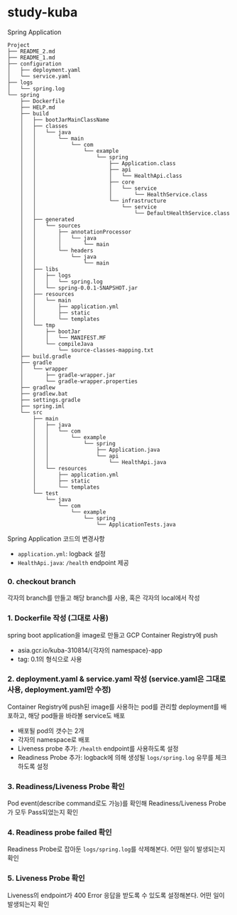 # study-kuba

Spring Application

```shell
Project
├── README_2.md
├── README_1.md
├── configuration
│   ├── deployment.yaml
│   └── service.yaml
├── logs
│   └── spring.log
└── spring
    ├── Dockerfile
    ├── HELP.md
    ├── build
    │   ├── bootJarMainClassName
    │   ├── classes
    │   │   └── java
    │   │       └── main
    │   │           └── com
    │   │               └── example
    │   │                   └── spring
    │   │                       ├── Application.class
    │   │                       ├── api
    │   │                       │   └── HealthApi.class
    │   │                       ├── core
    │   │                       │   └── service
    │   │                       │       └── HealthService.class
    │   │                       └── infrastructure
    │   │                           └── service
    │   │                               └── DefaultHealthService.class
    │   ├── generated
    │   │   └── sources
    │   │       ├── annotationProcessor
    │   │       │   └── java
    │   │       │       └── main
    │   │       └── headers
    │   │           └── java
    │   │               └── main
    │   ├── libs
    │   │   ├── logs
    │   │   │   └── spring.log
    │   │   └── spring-0.0.1-SNAPSHOT.jar
    │   ├── resources
    │   │   └── main
    │   │       ├── application.yml
    │   │       ├── static
    │   │       └── templates
    │   └── tmp
    │       ├── bootJar
    │       │   └── MANIFEST.MF
    │       └── compileJava
    │           └── source-classes-mapping.txt
    ├── build.gradle
    ├── gradle
    │   └── wrapper
    │       ├── gradle-wrapper.jar
    │       └── gradle-wrapper.properties
    ├── gradlew
    ├── gradlew.bat
    ├── settings.gradle
    ├── spring.iml
    └── src
        ├── main
        │   ├── java
        │   │   └── com
        │   │       └── example
        │   │           └── spring
        │   │               ├── Application.java
        │   │               └── api
        │   │                   └── HealthApi.java
        │   └── resources
        │       ├── application.yml
        │       ├── static
        │       └── templates
        └── test
            └── java
                └── com
                    └── example
                        └── spring
                            └── ApplicationTests.java
```

Spring Application 코드의 변경사항

- `application.yml`: logback 설정
- `HealthApi.java`: `/health`  endpoint 제공

### 0. checkout branch

각자의 branch를 만들고 해당 branch를 사용, 혹은 각자의 local에서 작성

### 1. Dockerfile 작성 (그대로 사용)

spring boot application을 image로 만들고 GCP Container Registry에 push

- asia.gcr.io/kuba-310814/{각자의 namespace}-app
- tag: 0.1의 형식으로 사용

### 2. deployment.yaml & service.yaml 작성 (service.yaml은 그대로 사용, deployment.yaml만 수정)

Container Registry에 push된 image를 사용하는 pod를 관리할 deployment를 배포하고, 해당 pod들을 바라볼 service도 배포

- 배포될 pod의 갯수는 2개
- 각자의 namespace로 배포
- Liveness probe 추가: `/health` endpoint를 사용하도록 설정
- Readiness Probe 추가: logback에 의해 생성될 `logs/spring.log` 유무를 체크하도록 설정

### 3. Readiness/Liveness Probe 확인

Pod event(describe command로도 가능)를 확인해 Readiness/Liveness Probe가 모두 Pass되었는지 확인

### 4. Readiness probe failed 확인

Readiness Probe로 잡아둔 `logs/spring.log`를 삭제해본다. 어떤 일이 발생되는지 확인

### 5. Liveness Probe 확인

Liveness의 endpoint가 400 Error 응답을 받도록 수 있도록 설정해본다. 어떤 일이 발생되는지 확인